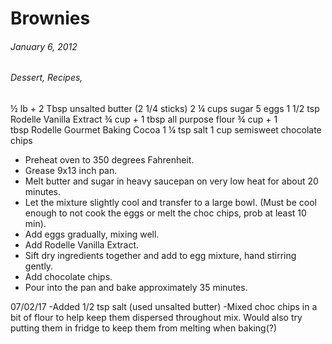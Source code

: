 # Brownies
###### January 6, 2012
###### Dessert, Recipes, 

½ lb + 2 Tbsp unsalted butter (2 1/4 sticks)
2 ¼ cups sugar
5 eggs
1 1/2 tsp Rodelle Vanilla Extract
¾ cup + 1 tbsp all purpose flour
¾ cup + 1 tbsp Rodelle Gourmet Baking Cocoa
1 ¼ tsp salt
1 cup semisweet chocolate chips

* Preheat oven to 350 degrees Fahrenheit.
* Grease 9x13 inch pan.
* Melt butter and sugar in heavy saucepan on very low heat for about 20 minutes.
* Let the mixture slightly cool and transfer to a large bowl. (Must be cool enough to not cook the eggs or melt the choc chips, prob at least 10 min).
* Add eggs gradually, mixing well.
* Add Rodelle Vanilla Extract.
* Sift dry ingredients together and add to egg mixture, hand stirring gently.
* Add chocolate chips.
* Pour into the pan and bake approximately 35 minutes.

07/02/17
-Added 1/2 tsp salt (used unsalted butter)
-Mixed choc chips in a bit of flour to help keep them dispersed throughout mix. Would also try putting them in fridge to keep them from melting when baking(?)
